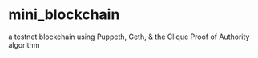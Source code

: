 # mini_blockchain
a testnet blockchain using Puppeth, Geth, &amp; the Clique Proof of Authority algorithm
